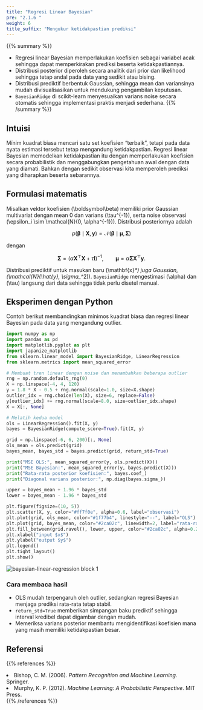 ```yaml
---
title: "Regresi Linear Bayesian"
pre: "2.1.6 "
weight: 6
title_suffix: "Mengukur ketidakpastian prediksi"
---
```


{{% summary %}}
- Regresi linear Bayesian memperlakukan koefisien sebagai variabel acak sehingga dapat memperkirakan prediksi beserta ketidakpastiannya.
- Distribusi posterior diperoleh secara analitik dari prior dan likelihood sehingga tetap andal pada data yang sedikit atau bising.
- Distribusi prediktif berbentuk Gaussian, sehingga mean dan variansinya mudah divisualisasikan untuk mendukung pengambilan keputusan.
- `BayesianRidge` di scikit-learn menyesuaikan varians noise secara otomatis sehingga implementasi praktis menjadi sederhana.
{{% /summary %}}

## Intuisi
Mínim kuadrat biasa mencari satu set koefisien “terbaik”, tetapi pada data nyata estimasi tersebut tetap mengandung ketidakpastian. Regresi linear Bayesian memodelkan ketidakpastian itu dengan memperlakukan koefisien secara probabilistik dan menggabungkan pengetahuan awal dengan data yang diamati. Bahkan dengan sedikit observasi kita memperoleh prediksi yang diharapkan beserta sebarannya.

## Formulasi matematis
Misalkan vektor koefisien \(\boldsymbol\beta\) memiliki prior Gaussian multivariat dengan mean 0 dan varians \(\tau^{-1}\), serta noise observasi \(\epsilon_i \sim \mathcal{N}(0, \alpha^{-1})\). Distribusi posteriornya adalah

$$
p(\boldsymbol\beta \mid \mathbf{X}, \mathbf{y}) = \mathcal{N}(\boldsymbol\beta \mid \boldsymbol\mu, \mathbf{\Sigma})
$$

dengan

$$
\mathbf{\Sigma} = (\alpha \mathbf{X}^\top \mathbf{X} + \tau \mathbf{I})^{-1}, \qquad
\boldsymbol\mu = \alpha \mathbf{\Sigma} \mathbf{X}^\top \mathbf{y}.
$$

Distribusi prediktif untuk masukan baru \(\mathbf{x}_*\) juga Gaussian, \(\mathcal{N}(\hat{y}_*, \sigma_*^2)\). `BayesianRidge` mengestimasi \(\alpha\) dan \(\tau\) langsung dari data sehingga tidak perlu disetel manual.

## Eksperimen dengan Python
Contoh berikut membandingkan mínimos kuadrat biasa dan regresi linear Bayesian pada data yang mengandung outlier.

```python
import numpy as np
import pandas as pd
import matplotlib.pyplot as plt
import japanize_matplotlib
from sklearn.linear_model import BayesianRidge, LinearRegression
from sklearn.metrics import mean_squared_error

# Membuat tren linear dengan noise dan menambahkan beberapa outlier
rng = np.random.default_rng(0)
X = np.linspace(-4, 4, 120)
y = 1.8 * X - 0.5 + rng.normal(scale=1.0, size=X.shape)
outlier_idx = rng.choice(len(X), size=6, replace=False)
y[outlier_idx] += rng.normal(scale=8.0, size=outlier_idx.shape)
X = X[:, None]

# Melatih kedua model
ols = LinearRegression().fit(X, y)
bayes = BayesianRidge(compute_score=True).fit(X, y)

grid = np.linspace(-6, 6, 200)[:, None]
ols_mean = ols.predict(grid)
bayes_mean, bayes_std = bayes.predict(grid, return_std=True)

print("MSE OLS:", mean_squared_error(y, ols.predict(X)))
print("MSE Bayesian:", mean_squared_error(y, bayes.predict(X)))
print("Rata-rata posterior koefisien:", bayes.coef_)
print("Diagonal varians posterior:", np.diag(bayes.sigma_))

upper = bayes_mean + 1.96 * bayes_std
lower = bayes_mean - 1.96 * bayes_std

plt.figure(figsize=(10, 5))
plt.scatter(X, y, color="#ff7f0e", alpha=0.6, label="observasi")
plt.plot(grid, ols_mean, color="#1f77b4", linestyle="--", label="OLS")
plt.plot(grid, bayes_mean, color="#2ca02c", linewidth=2, label="rata-rata Bayesian")
plt.fill_between(grid.ravel(), lower, upper, color="#2ca02c", alpha=0.2, label="CI 95%")
plt.xlabel("input $x$")
plt.ylabel("output $y$")
plt.legend()
plt.tight_layout()
plt.show()
```

![bayesian-linear-regression block 1](/images/basic/regression/bayesian-linear-regression_block01.svg)

### Cara membaca hasil
- OLS mudah terpengaruh oleh outlier, sedangkan regresi Bayesian menjaga prediksi rata-rata tetap stabil.
- `return_std=True` memberikan simpangan baku prediktif sehingga interval kredibel dapat digambar dengan mudah.
- Memeriksa varians posterior membantu mengidentifikasi koefisien mana yang masih memiliki ketidakpastian besar.

## Referensi
{{% references %}}
<li>Bishop, C. M. (2006). <i>Pattern Recognition and Machine Learning</i>. Springer.</li>
<li>Murphy, K. P. (2012). <i>Machine Learning: A Probabilistic Perspective</i>. MIT Press.</li>
{{% /references %}}
